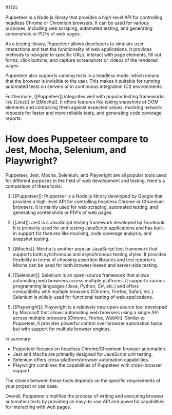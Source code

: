 #TDD 

Puppeteer is a Node.js library that provides a high-level API for controlling headless Chrome or Chromium browsers. It can be used for various purposes, including web scraping, automated testing, and generating screenshots or PDFs of web pages.

As a testing library, Puppeteer allows developers to simulate user interactions and test the functionality of web applications. It provides methods to navigate to specific URLs, interact with page elements, fill out forms, click buttons, and capture screenshots or videos of the rendered pages.

Puppeteer also supports running tests in a headless mode, which means that the browser is invisible to the user. This makes it suitable for running automated tests on servers or in continuous integration (CI) environments.

Furthermore, [[Puppeteer]] integrates well with popular testing frameworks like [[Jest]] or [[Mocha]]. It offers features like taking snapshots of DOM elements and comparing them against expected values, mocking network requests for faster and more reliable tests, and generating code coverage reports.

# How does Puppeteer compare to Jest, Mocha, Selenium, and Playwright?

Puppeteer, Jest, Mocha, Selenium, and Playwright are all popular tools used for different purposes in the field of web development and testing. Here's a comparison of these tools:

1. [[Puppeteer]]: Puppeteer is a Node.js library developed by Google that provides a high-level API for controlling headless Chrome or Chromium browsers. It is mainly used for web scraping, automated testing, and generating screenshots or PDFs of web pages.

2. [[Jest]]: Jest is a JavaScript testing framework developed by Facebook. It is primarily used for unit testing JavaScript applications and has built-in support for features like mocking, code coverage analysis, and snapshot testing.

3. [[Mocha]]: Mocha is another popular JavaScript test framework that supports both synchronous and asynchronous testing styles. It provides flexibility in terms of choosing assertion libraries and test reporters. Mocha can be used for both browser-based and server-side testing.

4. [[Selenium]]: Selenium is an open-source framework that allows automating web browsers across multiple platforms. It supports various programming languages (Java, Python, C#, etc.) and offers compatibility with multiple browsers (Chrome, Firefox, Safari, etc.). Selenium is widely used for functional testing of web applications.

5. [[Playwright]]: Playwright is a relatively new open-source tool developed by Microsoft that allows automating web browsers using a single API across multiple browsers (Chrome, Firefox, WebKit). Similar to Puppeteer, it provides powerful control over browser automation tasks but with support for multiple browser engines.

In summary:
- Puppeteer focuses on headless Chrome/Chromium browser automation.
- Jest and Mocha are primarily designed for JavaScript unit testing.
- Selenium offers cross-platform/browser automation capabilities.
- Playwright combines the capabilities of Puppeteer with cross-browser support.

The choice between these tools depends on the specific requirements of your project or use case. 

Overall, Puppeteer simplifies the process of writing and executing browser automation tests by providing an easy-to-use API and powerful capabilities for interacting with web pages.